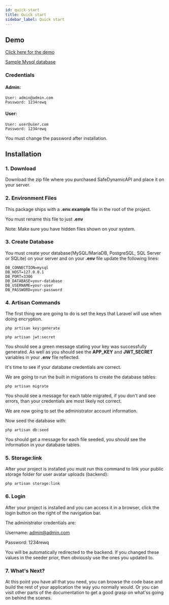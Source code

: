 ```yaml
---
id: quick-start
title: Quick start
sidebar_label: Quick start
---
```


## Demo

[Click here for the demo](https://safe-dynamic-api-demo.dreamhosters.com/)

[Sample Mysql database](https://github.com/marcoslimacom/safe-dynamic-api-demo-frontend/blob/master/safe-dynamic-api-demo-mysql-db.sql)

### Credentials

#### Admin:

    User: admin@admin.com
    Password: 1234rewq

#### User:

    User: user@user.com
    Password: 1234rewq

You must change the password after installation.

## Installation

### 1. Download

Download the zip file where you purchased SafeDynamicAPI and place it on your server.

### 2. Environment Files

This package ships with a **.env.example** file in the root of the project.

You must rename this file to just **.env**

Note: Make sure you have hidden files shown on your system.

### 3. Create Database

You must create your database(MySQL/MariaDB, PostgreSQL, SQL Server or SQLite) on your server and on your **.env** file update the following lines:

    DB_CONNECTION=mysql
    DB_HOST=127.0.0.1
    DB_PORT=3306
    DB_DATABASE=your-database
    DB_USERNAME=your-user
    DB_PASSWORD=your-password

### 4. Artisan Commands

The first thing we are going to do is set the keys that Laravel will use when doing encryption.

    php artisan key:generate

    php artisan jwt:secret

You should see a green message stating your key was successfully generated. As well as you should see the **APP_KEY** and **JWT_SECRET** variables in your **.env** file reflected.

It's time to see if your database credentials are correct.

We are going to run the built in migrations to create the database tables:

    php artisan migrate

You should see a message for each table migrated, if you don't and see errors, than your credentials are most likely not correct.

We are now going to set the administrator account information.

Now seed the database with:

    php artisan db:seed

You should get a message for each file seeded, you should see the information in your database tables.

### 5. Storage:link

After your project is installed you must run this command to link your public storage folder for user avatar uploads (backend):

    php artisan storage:link

### 6. Login

After your project is installed and you can access it in a browser, click the login button on the right of the navigation bar.

The administrator credentials are:

Username: admin@admin.com

Password: 1234rewq

You will be automatically redirected to the backend. If you changed these values in the seeder prior, then obviously use the ones you updated to.

### 7. What's Next?

At this point you have all that you need, you can browse the code base and build the rest of your application the way you normally would. Or you can visit other parts of the documentation to get a good grasp on what'ss going on behind the scenes.
